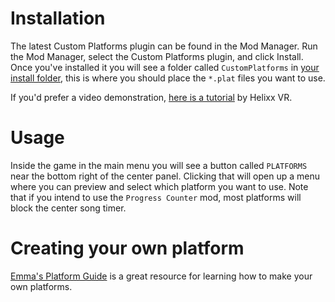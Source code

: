 <!-- TITLE: Custom Platforms -->

# Installation
The latest Custom Platforms plugin can be found in the Mod Manager. Run the Mod Manager, select the Custom Platforms plugin, and click Install.
Once you've installed it you will see a folder called `CustomPlatforms` in [your install folder](/FAQ/install-folder), this is where you should place the `*.plat` files you want to use.

If you'd prefer a video demonstration, [here is a  tutorial](https://www.youtube.com/watch?v=sz7EPPqUjJ4) by Helixx VR.
# Usage
Inside the game in the main menu you will see a button called `PLATFORMS` near the bottom right of the center panel. Clicking that will open up a menu where you can preview and select which platform you want to use. Note that if you intend to use the `Progress Counter` mod, most platforms will block the center song timer.

# Creating your own platform
[Emma's Platform Guide](https://bs.assistant.moe/Platforms) is a great resource for learning how to make your own platforms. 